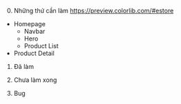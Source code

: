 0. Những thứ cần làm
https://preview.colorlib.com/#estore
- Homepage
    - Navbar
    - Hero
    - Product List
- Product Detail

1. Đã làm

2. Chưa làm xong

3. Bug